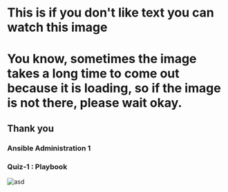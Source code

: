 # This is if you don't like text you can watch this image

# You know, sometimes the image takes a long time to come out because it is loading, so if the image is not there, please wait okay.

## Thank you

### Ansible Administration 1

### Quiz-1 : Playbook

![asd](https://github.com/slayerx-ekx/Linux-Ansible/assets/155826497/f46fd59e-2629-4533-8910-91e3f2ed6478)
